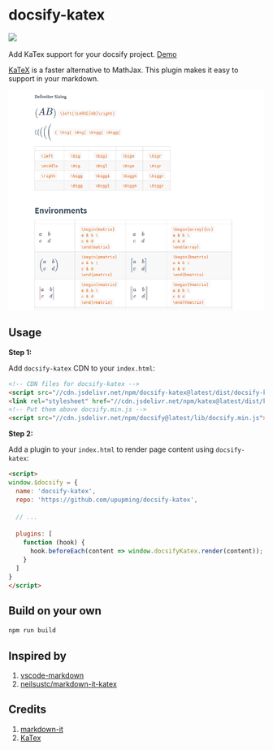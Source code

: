 # docsify-katex

[![](https://data.jsdelivr.com/v1/package/npm/docsify-katex/badge)](https://www.jsdelivr.com/package/npm/docsify-katex)

Add KaTex support for your docsify project. [Demo](https://upupming.site/docsify-katex)

[KaTeX](https://github.com/Khan/KaTeX) is a faster alternative to MathJax. This plugin makes it easy to support in your markdown.

![](./images/demo.png)

## Usage

**Step 1:**

Add `docsify-katex` CDN to your `index.html`:

```html
<!-- CDN files for docsify-katex -->
<script src="//cdn.jsdelivr.net/npm/docsify-katex@latest/dist/docsify-katex.js"></script>
<link rel="stylesheet" href="//cdn.jsdelivr.net/npm/katex@latest/dist/katex.min.css">
<!-- Put them above docsify.min.js -->
<script src="//cdn.jsdelivr.net/npm/docsify@latest/lib/docsify.min.js"></script>
```

**Step 2:**

Add a plugin to your `index.html` to render page content using `docsify-katex`:

```html
<script>
window.$docsify = {
  name: 'docsify-katex',
  repo: 'https://github.com/upupming/docsify-katex',
  
  // ...

  plugins: [
    function (hook) {
      hook.beforeEach(content => window.docsifyKatex.render(content));
    }
  ]
}
</script>
```

## Build on your own

```bash
npm run build
```

## Inspired by

1. [vscode-markdown](https://github.com/neilsustc/vscode-markdown)
2. [neilsustc/markdown-it-katex](https://github.com/neilsustc/markdown-it-katex)

## Credits

1. [markdown-it](https://markdown-it.github.io/markdown-it/)
2. [KaTex](https://github.com/Khan/KaTeX)